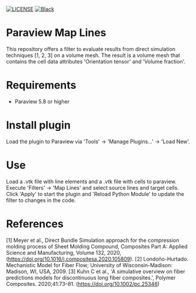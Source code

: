 [![LICENSE](https://black.readthedocs.io/en/stable/_static/license.svg)](https://raw.github.com/nilsmeyerkit/fiberoripy/master/LICENSE)
[![Black](https://img.shields.io/badge/code%20style-black-000000.svg)](https://github.com/psf/black)

# Paraview Map Lines
This repository offers a filter to evaluate results from direct simulation techniques [1, 2, 3] on a volume mesh. The result is a volume mesh that contains the cell data attributes 'Orientation tensor' and 'Volume fraction'.

# Requirements
- Paraview 5.8 or higher

# Install plugin
Load the plugin to Paraview via 'Tools' -> 'Manage Plugins...' -> 'Load New'.

# Use
Load a .vtk file with line elements and a .vtk file with cells to paraview. Execute 'Filters' -> 'Map Lines' and select source lines and target cells. Click 'Apply' to start the plugin and 'Reload Python Module' to update the filter to changes in the code.

# References
[1] Meyer et al., Direct Bundle Simulation approach for the compression molding process of Sheet Molding Compound, Composites Part A: Applied Science and Manufacturing, Volume 132,
2020,(https://doi.org/10.1016/j.compositesa.2020.105809).
[2] Londoño-Hurtado. Mechanistic Model for Fiber Flow; University of Wisconsin-Madison: Madison, WI, USA, 2009.
[3] Kuhn C et al., 'A simulative overview on fiber predictions models for discontinuous long fiber composites.', Polymer Composites. 2020;41:73–81. (https://doi.org/10.1002/pc.25346)
